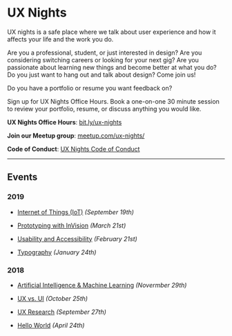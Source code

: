 # UX Nights

UX nights is a safe place where we talk about user experience and how it affects your life and the work you do.

Are you a professional, student, or just interested in design? Are you considering switching careers or looking for your next gig? Are you passionate about learning new things and become better at what you do? Do you just want to hang out and talk about design? Come join us!

Do you have a portfolio or resume you want feedback on?

Sign up for UX Nights Office Hours. Book a one-on-one 30 minute session to review your portfolio, resume, or discuss anything you would like.

**UX Nights Office Hours**: [bit.ly/ux-nights](https://www.meetup.com/ux-nights/)

**Join our Meetup group**: [meetup.com/ux-nights/](https://www.meetup.com/ux-nights/)

**Code of Conduct**: [UX Nights Code of Conduct](code-of-conduct.md)

- - -

## Events

### 2019

* [Internet of Things (IoT)](events/iot) _(September 19th)_

* [Prototyping with InVision](events/prototyping-invision) _(March 21st)_

* [Usability and Accessibility](events/usability-accessibility) _(February 21st)_

* [Typography](events/typography) _(January 24th)_

### 2018

* [Artificial Intelligence & Machine Learning](events/ai-ml) _(Novermber 29th)_

* [UX vs. UI](events/ux-vs-ui) _(October 25th)_

* [UX Research](events/ux-research) _(September 27th)_

* [Hello World](events/hello-world) _(April 24th)_


